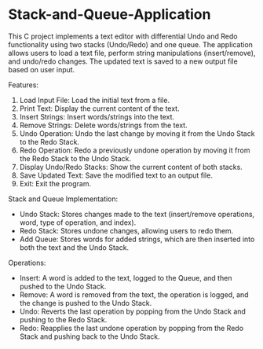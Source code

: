 # Stack-and-Queue-Application
This C project implements a text editor with differential Undo and Redo functionality using two stacks (Undo/Redo) and one queue. The application allows users to load a text file, perform string manipulations (insert/remove), and undo/redo changes. The updated text is saved to a new output file based on user input.

Features:
1. Load Input File: Load the initial text from a file.
2. Print Text: Display the current content of the text.
3. Insert Strings: Insert words/strings into the text.
4. Remove Strings: Delete words/strings from the text.
5. Undo Operation: Undo the last change by moving it from the Undo Stack to the Redo Stack.
6. Redo Operation: Redo a previously undone operation by moving it from the Redo Stack to the Undo Stack.
7. Display Undo/Redo Stacks: Show the current content of both stacks.
8. Save Updated Text: Save the modified text to an output file.
9. Exit: Exit the program.

Stack and Queue Implementation:
* Undo Stack: Stores changes made to the text (insert/remove operations, word, type of operation, and index).
* Redo Stack: Stores undone changes, allowing users to redo them.
* Add Queue: Stores words for added strings, which are then inserted into both the text and the Undo Stack.

Operations:
* Insert: A word is added to the text, logged to the Queue, and then pushed to the Undo Stack.
* Remove: A word is removed from the text, the operation is logged, and the change is pushed to the Undo Stack.
* Undo: Reverts the last operation by popping from the Undo Stack and pushing to the Redo Stack.
* Redo: Reapplies the last undone operation by popping from the Redo Stack and pushing back to the Undo Stack.

